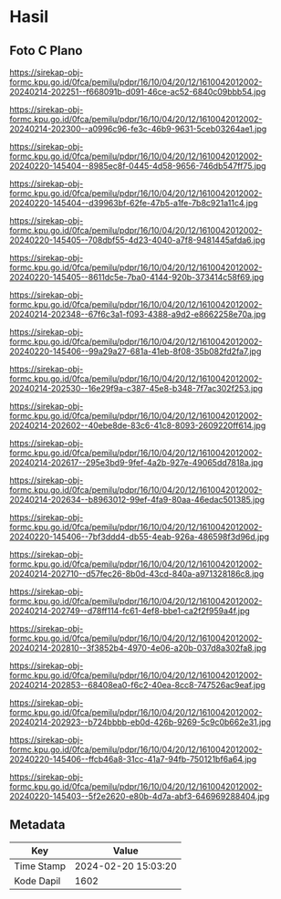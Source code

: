 # Hasil

## Foto C Plano

https://sirekap-obj-formc.kpu.go.id/0fca/pemilu/pdpr/16/10/04/20/12/1610042012002-20240214-202251--f668091b-d091-46ce-ac52-6840c09bbb54.jpg

https://sirekap-obj-formc.kpu.go.id/0fca/pemilu/pdpr/16/10/04/20/12/1610042012002-20240214-202300--a0996c96-fe3c-46b9-9631-5ceb03264ae1.jpg

https://sirekap-obj-formc.kpu.go.id/0fca/pemilu/pdpr/16/10/04/20/12/1610042012002-20240220-145404--8985ec8f-0445-4d58-9656-746db547ff75.jpg

https://sirekap-obj-formc.kpu.go.id/0fca/pemilu/pdpr/16/10/04/20/12/1610042012002-20240220-145404--d39963bf-62fe-47b5-a1fe-7b8c921a11c4.jpg

https://sirekap-obj-formc.kpu.go.id/0fca/pemilu/pdpr/16/10/04/20/12/1610042012002-20240220-145405--708dbf55-4d23-4040-a7f8-9481445afda6.jpg

https://sirekap-obj-formc.kpu.go.id/0fca/pemilu/pdpr/16/10/04/20/12/1610042012002-20240220-145405--8611dc5e-7ba0-4144-920b-373414c58f69.jpg

https://sirekap-obj-formc.kpu.go.id/0fca/pemilu/pdpr/16/10/04/20/12/1610042012002-20240214-202348--67f6c3a1-f093-4388-a9d2-e8662258e70a.jpg

https://sirekap-obj-formc.kpu.go.id/0fca/pemilu/pdpr/16/10/04/20/12/1610042012002-20240220-145406--99a29a27-681a-41eb-8f08-35b082fd2fa7.jpg

https://sirekap-obj-formc.kpu.go.id/0fca/pemilu/pdpr/16/10/04/20/12/1610042012002-20240214-202530--16e29f9a-c387-45e8-b348-7f7ac302f253.jpg

https://sirekap-obj-formc.kpu.go.id/0fca/pemilu/pdpr/16/10/04/20/12/1610042012002-20240214-202602--40ebe8de-83c6-41c8-8093-2609220ff614.jpg

https://sirekap-obj-formc.kpu.go.id/0fca/pemilu/pdpr/16/10/04/20/12/1610042012002-20240214-202617--295e3bd9-9fef-4a2b-927e-49065dd7818a.jpg

https://sirekap-obj-formc.kpu.go.id/0fca/pemilu/pdpr/16/10/04/20/12/1610042012002-20240214-202634--b8963012-99ef-4fa9-80aa-46edac501385.jpg

https://sirekap-obj-formc.kpu.go.id/0fca/pemilu/pdpr/16/10/04/20/12/1610042012002-20240220-145406--7bf3ddd4-db55-4eab-926a-486598f3d96d.jpg

https://sirekap-obj-formc.kpu.go.id/0fca/pemilu/pdpr/16/10/04/20/12/1610042012002-20240214-202710--d57fec26-8b0d-43cd-840a-a971328186c8.jpg

https://sirekap-obj-formc.kpu.go.id/0fca/pemilu/pdpr/16/10/04/20/12/1610042012002-20240214-202749--d78ff114-fc61-4ef8-bbe1-ca2f2f959a4f.jpg

https://sirekap-obj-formc.kpu.go.id/0fca/pemilu/pdpr/16/10/04/20/12/1610042012002-20240214-202810--3f3852b4-4970-4e06-a20b-037d8a302fa8.jpg

https://sirekap-obj-formc.kpu.go.id/0fca/pemilu/pdpr/16/10/04/20/12/1610042012002-20240214-202853--68408ea0-f6c2-40ea-8cc8-747526ac9eaf.jpg

https://sirekap-obj-formc.kpu.go.id/0fca/pemilu/pdpr/16/10/04/20/12/1610042012002-20240214-202923--b724bbbb-eb0d-426b-9269-5c9c0b662e31.jpg

https://sirekap-obj-formc.kpu.go.id/0fca/pemilu/pdpr/16/10/04/20/12/1610042012002-20240220-145406--ffcb46a8-31cc-41a7-94fb-750121bf6a64.jpg

https://sirekap-obj-formc.kpu.go.id/0fca/pemilu/pdpr/16/10/04/20/12/1610042012002-20240220-145403--5f2e2620-e80b-4d7a-abf3-646969288404.jpg


## Metadata

| Key        | Value               |
| ---------- | ------------------- |
| Time Stamp | 2024-02-20 15:03:20 |
| Kode Dapil | 1602                |



